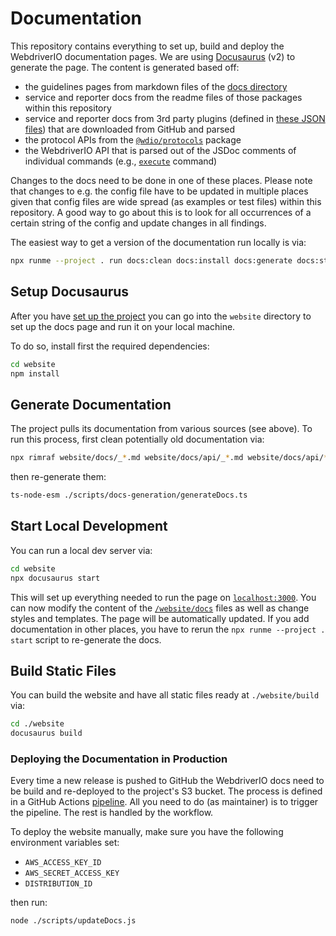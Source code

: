 # Documentation

This repository contains everything to set up, build and deploy the WebdriverIO documentation pages. We are using [Docusaurus](https://docusaurus.io/) (v2) to generate the page. The content is generated based off:

- the guidelines pages from markdown files of the [docs directory](https://github.com/webdriverio/webdriverio/tree/main/website/docs)
- service and reporter docs from the readme files of those packages within this repository
- service and reporter docs from 3rd party plugins (defined in [these JSON files](https://github.com/webdriverio/webdriverio/tree/main/scripts/docs-generation/3rd-party)) that are downloaded from GitHub and parsed
- the protocol APIs from the [`@wdio/protocols`](https://github.com/webdriverio/webdriverio/tree/main/packages/wdio-protocols/src/protocols) package
- the WebdriverIO API that is parsed out of the JSDoc comments of individual commands (e.g., [`execute`](https://github.com/webdriverio/webdriverio/blob/main/packages/webdriverio/src/commands/browser/execute.ts#L3-L37) command)

Changes to the docs need to be done in one of these places. Please note that changes to e.g. the config file have to be updated in multiple places given that config files are wide spread (as examples or test files) within this repository. A good way to go about this is to look for all occurrences of a certain string of the config and update changes in all findings.

The easiest way to get a version of the documentation run locally is via:

```sh { name=docs }
npx runme --project . run docs:clean docs:install docs:generate docs:start
```

## Setup Docusaurus

After you have [set up the project](./Setup.md) you can go into the `website` directory to set up the docs page and run it on your local machine.

To do so, install first the required dependencies:

```sh { name=docs:install }
cd website
npm install
```

## Generate Documentation

The project pulls its documentation from various sources (see above). To run this process, first clean potentially old documentation via:

```sh { name=docs:clean }
npx rimraf website/docs/_*.md website/docs/api/_*.md website/docs/api/**/_*.md website/sidebars.json
```

then re-generate them:

```sh { name=docs:generate }
ts-node-esm ./scripts/docs-generation/generateDocs.ts
```

## Start Local Development

You can run a local dev server via:

```sh { name=docs:start }
cd website
npx docusaurus start
```

This will set up everything needed to run the page on [`localhost:3000`](http://localhost:3000/). You can now modify the content of the [`/website/docs`](https://github.com/webdriverio/webdriverio/tree/main/website/docs) files as well as change styles and templates. The page will be automatically updated. If you add documentation in other places, you have to rerun the `npx runme --project . start` script to re-generate the docs.

## Build Static Files

You can build the website and have all static files ready at `./website/build` via:

```sh { name=docs:build }
cd ./website
docusaurus build
```

### Deploying the Documentation in Production

Every time a new release is pushed to GitHub the WebdriverIO docs need to be build and re-deployed to the project's S3 bucket. The process is defined in a GitHub Actions [pipeline](https://github.com/webdriverio/webdriverio/blob/main/.github/workflows/deploy.yml). All you need to do (as maintainer) is to trigger the pipeline. The rest is handled by the workflow.

To deploy the website manually, make sure you have the following environment variables set:

- `AWS_ACCESS_KEY_ID`
- `AWS_SECRET_ACCESS_KEY`
- `DISTRIBUTION_ID`

then run:

```sh { name=docs:deploy }
node ./scripts/updateDocs.js
```
